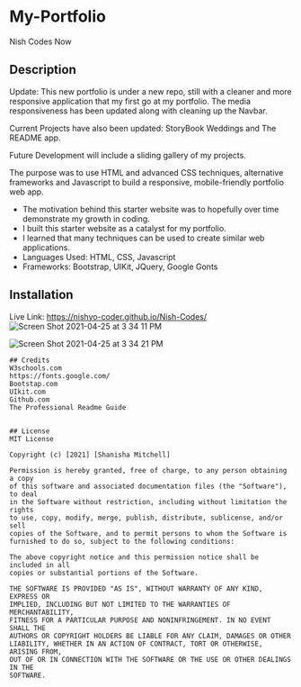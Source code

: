 # My-Portfolio
Nish Codes Now
## Description
Update: This new portfolio is under a new repo, still with a cleaner and more responsive application that my first go at my portfolio. The media responsiveness has been updated along with cleaning up the Navbar. 

Current Projects have also been updated: StoryBook Weddings and The README app. 

Future Development will include a sliding gallery of my projects.

The purpose was to use HTML and advanced CSS techniques, alternative frameworks and Javascript to build a responsive, mobile-friendly portfolio web app. 
- The motivation behind this starter website was to hopefully over time demonstrate my growth in coding.
- I built this starter website as a catalyst for my portfolio.
- I learned that many techniques can be used to create similar web applications. 
- Languages Used: HTML, CSS, Javascript
- Frameworks: Bootstrap, UIKit, JQuery, Google Gonts

## Installation
Live Link: https://nishyo-coder.github.io/Nish-Codes/
![Screen Shot 2021-04-25 at 3 34 11 PM](https://user-images.githubusercontent.com/79215638/116007027-d0891e00-a5db-11eb-8552-258d7fa88f9a.png)

![Screen Shot 2021-04-25 at 3 34 21 PM](https://user-images.githubusercontent.com/79215638/116007060-eeef1980-a5db-11eb-9a6b-8245e4751e6c.png)

```
## Credits
W3schools.com
https://fonts.google.com/
Bootstap.com
UIkit.com
Github.com
The Professional Readme Guide


## License
MIT License

Copyright (c) [2021] [Shanisha Mitchell]

Permission is hereby granted, free of charge, to any person obtaining a copy
of this software and associated documentation files (the "Software"), to deal
in the Software without restriction, including without limitation the rights
to use, copy, modify, merge, publish, distribute, sublicense, and/or sell
copies of the Software, and to permit persons to whom the Software is
furnished to do so, subject to the following conditions:

The above copyright notice and this permission notice shall be included in all
copies or substantial portions of the Software.

THE SOFTWARE IS PROVIDED "AS IS", WITHOUT WARRANTY OF ANY KIND, EXPRESS OR
IMPLIED, INCLUDING BUT NOT LIMITED TO THE WARRANTIES OF MERCHANTABILITY,
FITNESS FOR A PARTICULAR PURPOSE AND NONINFRINGEMENT. IN NO EVENT SHALL THE
AUTHORS OR COPYRIGHT HOLDERS BE LIABLE FOR ANY CLAIM, DAMAGES OR OTHER
LIABILITY, WHETHER IN AN ACTION OF CONTRACT, TORT OR OTHERWISE, ARISING FROM,
OUT OF OR IN CONNECTION WITH THE SOFTWARE OR THE USE OR OTHER DEALINGS IN THE
SOFTWARE.

